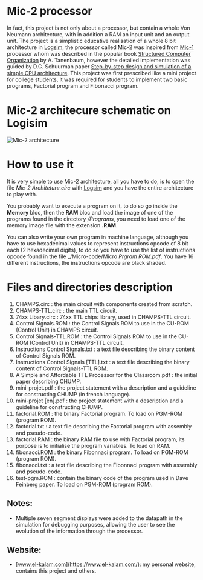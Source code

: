 # Mic-2 processor
In fact, this project is not only about a processor, but contain a whole Von Neumann architecture, with in addition a RAM an input unit and an output unit. The project is a simplistic educative realisation of a whole 8 bit architecture in [Logsim](http://www.cburch.com/logisim/), the processor called Mic-2 was inspired from [Mic-1](https://en.wikipedia.org/wiki/MIC-1) processor whom was described in the popular book [Structured Computer Organization](https://www.amazon.com/Structured-Computer-Organization-Andrew-Tanenbaum/dp/0132916525) by A. Tanenbaum, however the detailed implementation was guided by D.C. Schuurman paper [Step-by-step design and simulation of a simple CPU architecture](https://dl.acm.org/doi/abs/10.1145/2445196.2445296).
This project was first prescribed like a mini project for college students, it was required for students to implement two basic programs, Factorial program and Fibonacci program.
# Mic-2 architecure schematic on Logisim
![Mic-2 architecture](https://github.com/kara-abdelaziz/Mic-2/blob/master/Mic-2.png)
# How to use it
It is very simple to use Mic-2 architecture, all you have to do, is to open the file _Mic-2 Architeture.circ_ with [Logsim](http://www.cburch.com/logisim/) and you have the entire architecture to play with.

You probably want to execute a program on it, to do so go inside the **Memory** bloc, then the **RAM** bloc and load the image of one of the programs found in the directory _/Programs_, you need to load one of the memory image file with the extension **.RAM**.

You can also write your own program in machine language, although you have to use hexadecimal values to represent instructions opcode of 8 bit each (2 hexadecimal digits), to do so you have to use the list of instructions opcode found in the file _/Micro-code/Micro _Prgram ROM.pdf_. You have 16 different instructions, the instructions opcode are black shaded.
# Files and directories description
1. CHAMPS.circ : the main circuit with components created from scratch.
2. CHAMPS-TTL.circ : the main TTL circuit.
3. 74xx Libary.circ : 74xx TTL chips library, used in CHAMPS-TTL circuit.
4. Control Signals.ROM : the Control Signals ROM to use in the CU-ROM (Control Unit) in CHAMPS circuit.
5. Control Signals-TTL.ROM : the Control Signals ROM to use in the CU-ROM (Control Unit) in CHAMPS-TTL circuit.
6. Instructions Control Signals.txt : a text file describing the binary content of Control Signals ROM.
7. Instructions Control Signals [TTL].txt : a text file describing the binary content of Control Signals-TTL ROM.
8. A Simple and Affordable TTL Processor for the Classroom.pdf : the initial paper describing CHUMP.
9. mini-projet.pdf : the project statement with a description and a guideline for constructing CHUMP (in french language).
10. mini-projet [en].pdf : the project statement with a description and a guideline for constructing CHUMP.
11. factorial.ROM : the binary Factorial program. To load on PGM-ROM (program ROM).
12. factorial.txt : a text file describing the Factorial program with assembly and pseudo-code.
13. factorial.RAM : the binary RAM file to use with Factorial program, its porpose is to initialise the program variables. To load on RAM.
14. fibonacci.ROM : the binary Fibonnaci program. To load on PGM-ROM (program ROM).
15. fibonacci.txt : a text file describing the Fibonnaci program with assembly and pseudo-code.
16. test-pgm.ROM : contain the binary code of the program used in Dave Feinberg paper. To load on PGM-ROM (program ROM).

## Notes:
- Multiple seven segment displays were added to the datapath in the simulation for debugging purposes, allowing the user to see the evolution of the information through the processor.

## Website:
- [www.el-kalam.com](https://www.el-kalam.com/): my personal website, contains this project and others.
